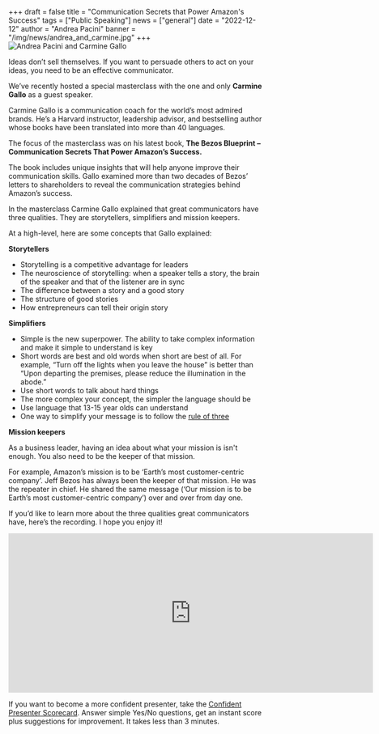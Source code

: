 +++
draft = false
title = "Communication Secrets that Power Amazon's Success"
tags = ["Public Speaking"]
news = ["general"]
date = "2022-12-12"
author = "Andrea Pacini"
banner = "/img/news/andrea_and_carmine.jpg"
+++
![Andrea Pacini and Carmine Gallo](/img/news/andrea_and_carmine.jpg)

Ideas don’t sell themselves. If you want to persuade others to act on your ideas, you need to be an effective communicator. 

We’ve recently hosted a special masterclass with the one and only **Carmine Gallo** as a guest speaker. 

Carmine Gallo is a communication coach for the world’s most admired brands. He’s a Harvard instructor, leadership advisor, and bestselling author whose books have been translated into more than 40 languages. 

The focus of the masterclass was on his latest book, **The Bezos Blueprint – Communication Secrets That Power Amazon’s Success.**

​​The book includes unique insights that will help anyone improve their communication skills. Gallo examined more than two decades of Bezos’ letters to shareholders to reveal the communication strategies behind Amazon’s success.

In the masterclass Carmine Gallo explained that great communicators have three qualities. They are storytellers, simplifiers and mission keepers. 

At a high-level, here are some concepts that Gallo explained: 

**Storytellers**

* Storytelling is a competitive advantage for leaders
* The neuroscience of storytelling: when a speaker tells a story, the brain of the speaker and that of the listener are in sync
* The difference between a story and a good story 
* The structure of good stories
* How entrepreneurs can tell their origin story

**Simplifiers** 

* Simple is the new superpower. The ability to take complex information and make it simple to understand is key
* Short words are best and old words when short are best of all. For example, “Turn off the lights when you leave the house” is better than “Upon departing the premises, please reduce the illumination in the abode.” 
* Use short words to talk about hard things
* The more complex your concept, the simpler the language should be
* Use language that 13-15 year olds can understand
* One way to simplify your message is to follow the [rule of three](https://www.ideasonstage.com/news/2022/08/09/2022-08-09-how-to-present-a-clear-message-to-any-audience-the-rule-of-three/)

**Mission keepers** 

As a business leader, having an idea about what your mission is isn't enough. You also need to be the keeper of that mission.

For example, Amazon’s mission is to be ‘Earth’s most customer-centric company’. Jeff Bezos has always been the keeper of that mission. He was the repeater in chief. He shared the same message (‘Our mission is to be Earth’s most customer-centric company’) over and over from day one. 

If you’d like to learn more about the three qualities great communicators have, here’s the recording. I hope you enjoy it! 

<iframe width="720" height="315" src="https://www.youtube.com/embed/Nag_Q2jVXTk" title="YouTube video player" frameborder="0" allow="accelerometer; autoplay; clipboard-write; encrypted-media; gyroscope; picture-in-picture" allowfullscreen></iframe>

If you want to become a more confident presenter, take the [Confident Presenter Scorecard](https://presentationscorecard.scoreapp.com/). Answer simple Yes/No questions, get an instant score plus suggestions for improvement. It takes less than 3 minutes.